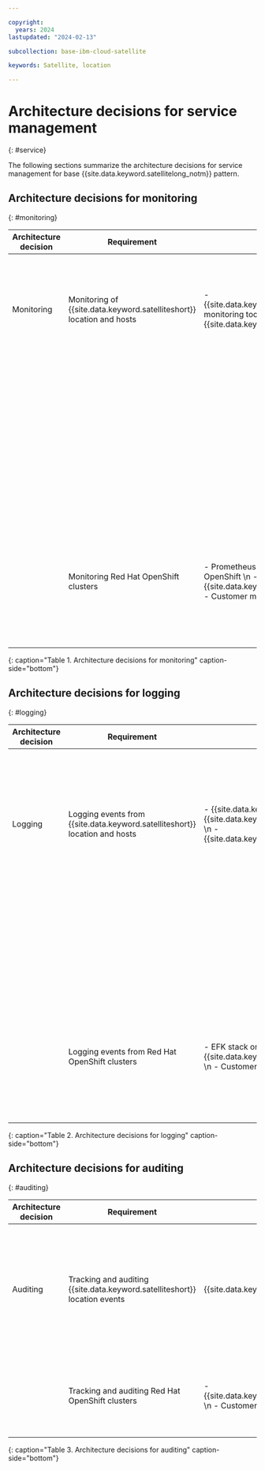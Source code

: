 ```yaml
---

copyright:
  years: 2024
lastupdated: "2024-02-13"

subcollection: base-ibm-cloud-satellite

keywords: Satellite, location

---
```


# Architecture decisions for service management
{: #service}

The following sections summarize the architecture decisions for service management for base {{site.data.keyword.satellitelong_notm}} pattern.

## Architecture decisions for monitoring
{: #monitoring}

| Architecture decision | Requirement | Option | Decision | Rationale |
|---|---|---|---|---|
|  Monitoring | Monitoring of {{site.data.keyword.satelliteshort}} location and hosts | - {{site.data.keyword.satellitelong_notm}} monitoring tool \n - {{site.data.keyword.monitoringlong}} |	{{site.data.keyword.satellitelong_notm}} monitoring tool | By default, {{site.data.keyword.satellitelong_notm}} automatically monitors and resolves certain alerts for the {{site.data.keyword.satelliteshort}} location setup and host infrastructure that can be accessed through {{site.data.keyword.satellitelong_notm}} console and CLI. \n For more information, see [Default monitoring for {{site.data.keyword.satelliteshort}}](docs/satellite?topic=satellite-monitor).|
| | | | {{site.data.keyword.monitoringlong}} | {{site.data.keyword.satellitelong_notm}} can be integrated with a customer-owned {{site.data.keyword.monitoringlong}} instance that is enabled for platform-level metrics to provide more detailed metrics. The monitoring instance can be configured to collect metrics for both the {{site.data.keyword.satelliteshort}} location and {{site.data.keyword.satelliteshort}}-enabled services that run in the {{site.data.keyword.satelliteshort}} location. |
|  | Monitoring Red Hat OpenShift clusters | - Prometheus and Grafana on Red Hat OpenShift \n - {{site.data.keyword.monitoringlong}} \n  - Customer monitoring tool | {{site.data.keyword.monitoringlong}} | Manually deploy monitoring agents in Red Hat OpenShift clusters to forward metrics to a customer-owned {{site.data.keyword.monitoringlong}} instance and get unified views of metrics for Red Hat OpenShift clusters and other cloud services that run at the {{site.data.keyword.satelliteshort}} location and within the {{site.data.keyword.satelliteshort}} managed-from region. For more information, see [Setting up monitoring for clusters](https://cloud.ibm.com/docs/satellite?topic=satellite-monitor). |
{: caption="Table 1. Architecture decisions for monitoring" caption-side="bottom"}

## Architecture decisions for logging
{: #logging}

| Architecture decision | Requirement | Option | Decision | Rationale |
|---|---|---|---|---|
| Logging  | Logging events from {{site.data.keyword.satelliteshort}} location and hosts | - {{site.data.keyword.satellitelong_notm}} {{site.data.keyword.loganalysisshort}} tool \n - {{site.data.keyword.loganalysislong_notm}} | {{site.data.keyword.satellitelong_notm}} log analysis tool | By default, {{site.data.keyword.satellitelong_notm}} automatically generates a set of logs for the {{site.data.keyword.satelliteshort}} location that can be accessed through the {{site.data.keyword.satellitelong_notm}} built-in log analysis dashboard tools. \n For more information, see [Analyzing Logs for {{site.data.keyword.satelliteshort}} Location](https://cloud.ibm.com/docs/satellite?topic=satellite-health). The log analysis instance can be configured to collect metrics for both the {{site.data.keyword.satelliteshort}} location and {{site.data.keyword.satelliteshort}}-enabled services that run in the {{site.data.keyword.satelliteshort}} location. |
| | | | {{site.data.keyword.loganalysislong_notm}} | {{site.data.keyword.satellitelong_notm}} can be integrated with a customer provisioned [{{site.data.keyword.loganalysislong_notm}} instance that is enabled for platform-level logs to get a comprehensive view and tools to manage logs for {{site.data.keyword.satellitelong_notm}} and other {{site.data.keyword.Bluemix_notm}} resources. |
|  | Logging events from Red Hat OpenShift clusters | - EFK stack on Red Hat OpenShift \n - {{site.data.keyword.loganalysislong_notm}} \n - Customer logging tool | {{site.data.keyword.loganalysislong_notm}} | Manually deploy logging agents in Red Hat OpenShift clusters to forward cluster logs to a customer-owned {{site.data.keyword.satellitelong_notm}} and get a comprehensive view of logs for Red Hat OpenShift clusters and other cloud services that run at the {{site.data.keyword.satelliteshort}} location and within the {{site.data.keyword.satelliteshort}} managed-from region. For more information, see [Setting up Logging for Clusters](https://cloud.ibm.com/docs/satellite?topic=satellite-health). |
{: caption="Table 2. Architecture decisions for logging" caption-side="bottom"}

## Architecture decisions for auditing
{: #auditing}

| Architecture decision | Requirement | Option | Decision | Rationale |
|---|---|---|---|---|
| Auditing | Tracking and auditing {{site.data.keyword.satelliteshort}} location events | {{site.data.keyword.cloudaccesstraillong}} | {{site.data.keyword.cloudaccesstraillong_notm}} | Customer-owned {{site.data.keyword.cloudaccesstraillong_notm}} instance for {{site.data.keyword.satellitelong_notm}} to forward audit events. {{site.data.keyword.cloudaccesstraillong_notm}} tracks how users and applications interact with {{site.data.keyword.satellitelong_notm}}. It can be used to investigate abnormal activity and critical actions and to comply with regulatory audit requirements. For more information, see [Auditing events for {{site.data.keyword.satelliteshort}}](https://cloud.ibm.com/docs/satellite?topic=satellite-at_events). |
|  | Tracking and auditing Red Hat OpenShift clusters | - {{site.data.keyword.cloudaccesstraillong_notm}} \n - Customer tool | {{site.data.keyword.cloudaccesstraillong_notm}} | Red Hat OpenShift on {{site.data.keyword.Bluemix_notm}} automatically generates cluster management events and forwards these event logs to a customer-owned {{site.data.keyword.cloudaccesstraillong_notm}} instance. For more information, see [Events for {{site.data.keyword.satelliteshort}} clusters](https://cloud.ibm.com/docs/satellite?topic=satellite-at_events). |
{: caption="Table 3. Architecture decisions for auditing" caption-side="bottom"}
